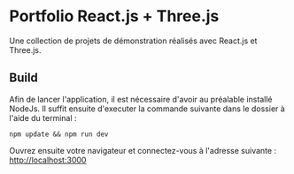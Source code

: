 # Portfolio React.js + Three.js
Une collection de projets de démonstration réalisés avec React.js et Three.js.

## Build
Afin de lancer l'application, il est nécessaire d'avoir au préalable installé NodeJs.
Il suffit ensuite d'executer la commande suivante dans le dossier à l'aide du terminal :
```batch
npm update && npm run dev
```

Ouvrez ensuite votre navigateur et connectez-vous à l'adresse suivante : [http://localhost:3000](http://localhost:3000)
